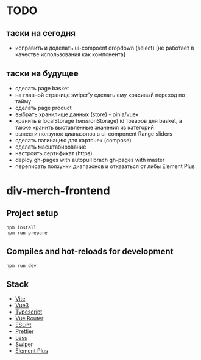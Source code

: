 # TODO

## таски на сегодня
- исправить и доделать ui-compoent dropdown (select) [не работает в качестве использования как компонента] 

## таски на будущее
- сделать page basket
- на главной странице swiper'у сделать ему красивый переход по тайму
- сделать page product
- выбрать хранилище данных (store) - pinia/vuex
- хранить в localStorage (sessionStorage) id товаров для basket, а также хранить выставленные значения из категорий 
- вынести ползунок диапазонов в ui-component Range sliders
- сделать пагинацию для карточек (compose)
- сделать масштабирование
- настроить сертификат (https)
- deploy gh-pages with autopull brach gh-pages with master
- переписать ползунки диапазонов и отказаться от либы Element Plus

# div-merch-frontend

## Project setup

```
npm install
npm run prepare
```

## Compiles and hot-reloads for development

```
npm run dev
```

## Stack

- [Vite](https://vitejs.dev/)
- [Vue3](https://vuejs.org/)
- [Typescript](https://www.typescriptlang.org/)
- [Vue Router](https://v3.router.vuejs.org/)
- [ESLint](https://eslint.org/)
- [Prettier](https://prettier.io/)
- [Less](https://lesscss.org/)
- [Swiper](https://swiperjs.com/)
- [Element Plus](https://element-plus.org/)
